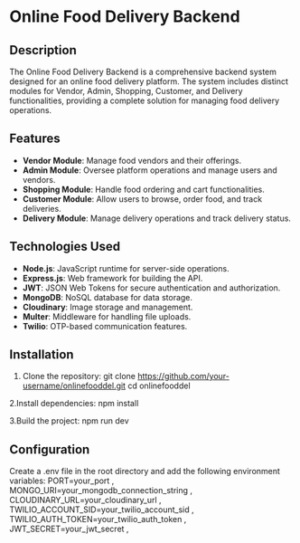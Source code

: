 # Online Food Delivery Backend

## Description

The Online Food Delivery Backend is a comprehensive backend system designed for an online food delivery platform. The system includes distinct modules for Vendor, Admin, Shopping, Customer, and Delivery functionalities, providing a complete solution for managing food delivery operations.

## Features

- **Vendor Module**: Manage food vendors and their offerings.
- **Admin Module**: Oversee platform operations and manage users and vendors.
- **Shopping Module**: Handle food ordering and cart functionalities.
- **Customer Module**: Allow users to browse, order food, and track deliveries.
- **Delivery Module**: Manage delivery operations and track delivery status.

## Technologies Used

- **Node.js**: JavaScript runtime for server-side operations.
- **Express.js**: Web framework for building the API.
- **JWT**: JSON Web Tokens for secure authentication and authorization.
- **MongoDB**: NoSQL database for data storage.
- **Cloudinary**: Image storage and management.
- **Multer**: Middleware for handling file uploads.
- **Twilio**: OTP-based communication features.

## Installation

1. Clone the repository:
   git clone https://github.com/your-username/onlinefooddel.git
    cd onlinefooddel

2.Install dependencies:
  npm install

3.Build the project:
 npm run dev
 
## Configuration
 Create a .env file in the root directory and add the following environment variables:
  PORT=your_port ,
  MONGO_URI=your_mongodb_connection_string ,
  CLOUDINARY_URL=your_cloudinary_url ,
  TWILIO_ACCOUNT_SID=your_twilio_account_sid ,
  TWILIO_AUTH_TOKEN=your_twilio_auth_token ,
  JWT_SECRET=your_jwt_secret ,

